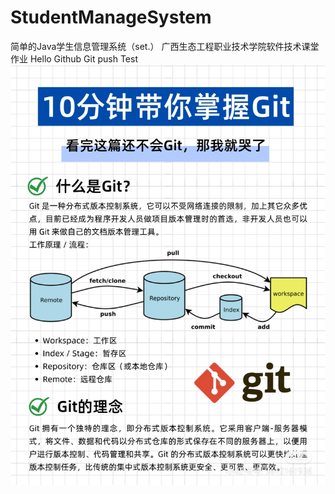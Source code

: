 # StudentManageSystem
简单的Java学生信息管理系统（set.）
广西生态工程职业技术学院软件技术课堂作业
Hello Github
Git push Test
<img src="https://github.com/Xuyuanjin/StudentManageSystem/blob/master/Camera_1000g0k02o8j26tajq0005p3o09u43g1agkojj7o.jpg" alt="">
